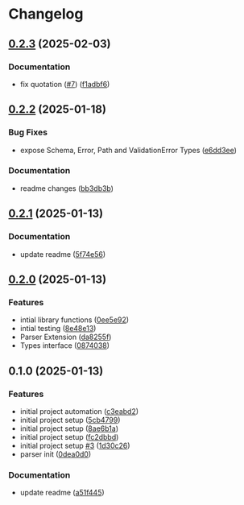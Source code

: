 # Changelog

## [0.2.3](https://github.com/Demali-876/json/compare/v0.2.2...v0.2.3) (2025-02-03)


### Documentation

* fix quotation ([#7](https://github.com/Demali-876/json/issues/7)) ([f1adbf6](https://github.com/Demali-876/json/commit/f1adbf6bbda6d08c2bde5896eda7a439123e0318))

## [0.2.2](https://github.com/Demali-876/json/compare/v0.2.1...v0.2.2) (2025-01-18)


### Bug Fixes

* expose Schema, Error, Path and ValidationError Types ([e6dd3ee](https://github.com/Demali-876/json/commit/e6dd3eef135219ebb60ee51b2c22324572e5bbfd))


### Documentation

* readme changes ([bb3db3b](https://github.com/Demali-876/json/commit/bb3db3b0bf658c01c5b3883e9bfcce650d129f4a))

## [0.2.1](https://github.com/Demali-876/json/compare/v0.2.0...v0.2.1) (2025-01-13)


### Documentation

* update readme ([5f74e56](https://github.com/Demali-876/json/commit/5f74e561c8cc673cb08c0c6c5a77e6820cc8c6d2))

## [0.2.0](https://github.com/Demali-876/json/compare/v0.1.0...v0.2.0) (2025-01-13)


### Features

* intial library functions ([0ee5e92](https://github.com/Demali-876/json/commit/0ee5e92ab444dfe5ac4856cbe7f4c1cf6797ca49))
* intial testing ([8e48e13](https://github.com/Demali-876/json/commit/8e48e1356b01dda7d51ec4b445222449ad7a3cbe))
* Parser Extension ([da8255f](https://github.com/Demali-876/json/commit/da8255f283d1d6b0362a1d0d46d27d29bb4c3388))
* Types interface ([0874038](https://github.com/Demali-876/json/commit/087403844fce5c1dbb7c86bcb70922ebb7da1d35))

## 0.1.0 (2025-01-13)


### Features

* initial project automation ([c3eabd2](https://github.com/Demali-876/json/commit/c3eabd205b8426e19dbc6d88e3b0d6c268b66539))
* initial project setup ([5cb4799](https://github.com/Demali-876/json/commit/5cb479976dbbaa570bcd90e420c861caa3ef3e02))
* initial project setup ([8ae6b1a](https://github.com/Demali-876/json/commit/8ae6b1a0bc8f665e9930a285b495d3161118348b))
* initial project setup ([fc2dbbd](https://github.com/Demali-876/json/commit/fc2dbbdc3d1cece23c5954dff6054e73950660d8))
* initial project setup [#3](https://github.com/Demali-876/json/issues/3) ([1d30c26](https://github.com/Demali-876/json/commit/1d30c26dad1459238769bf290bd869c9a8e43478))
* parser init ([0dea0d0](https://github.com/Demali-876/json/commit/0dea0d037d8765b743f1ddd39f78a9928a60433f))


### Documentation

* update readme ([a51f445](https://github.com/Demali-876/json/commit/a51f445ee8ca8bbc01a677d302d7841830ef89f5))
